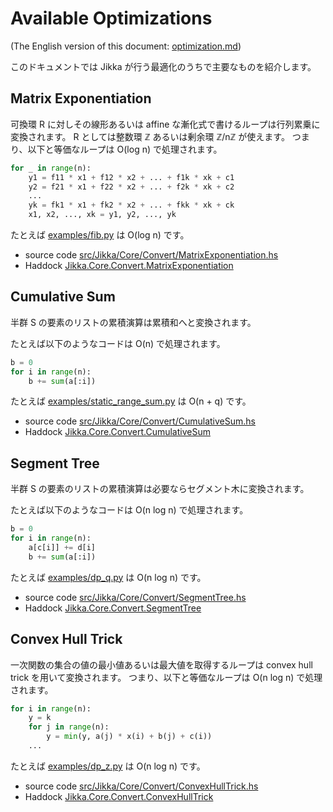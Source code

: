 # Available Optimizations

(The English version of this document: [optimization.md](https://github.com/kmyk/Jikka/blob/master/docs/optimization.md))

このドキュメントでは Jikka が行う最適化のうちで主要なものを紹介します。

## Matrix Exponentiation

可換環 R に対しその線形あるいは affine な漸化式で書けるループは行列累乗に変換されます。
R としては整数環 ℤ あるいは剰余環 ℤ/nℤ が使えます。
つまり、以下と等価なループは O(log n) で処理されます。

```python
for _ in range(n):
    y1 = f11 * x1 + f12 * x2 + ... + f1k * xk + c1
    y2 = f21 * x1 + f22 * x2 + ... + f2k * xk + c2
    ...
    yk = fk1 * x1 + fk2 * x2 + ... + fkk * xk + ck
    x1, x2, ..., xk = y1, y2, ..., yk
```

たとえば [examples/fib.py](https://github.com/kmyk/Jikka/blob/master/examples/fib.py) は O(log n) です。

-   source code [src/Jikka/Core/Convert/MatrixExponentiation.hs](https://github.com/kmyk/Jikka/blob/master/src/Jikka/Core/Convert/MatrixExponentiation.hs)
-   Haddock [Jikka.Core.Convert.MatrixExponentiation](https://hackage.haskell.org/package/Jikka/docs/Jikka-Core-Convert-MatrixExponentiation.html)

## Cumulative Sum

半群 S の要素のリストの累積演算は累積和へと変換されます。

たとえば以下のようなコードは O(n) で処理されます。

```python
b = 0
for i in range(n):
    b += sum(a[:i])
```

たとえば [examples/static_range_sum.py](https://github.com/kmyk/Jikka/blob/master/examples/static_range_sum.py) は O(n + q) です。

-   source code [src/Jikka/Core/Convert/CumulativeSum.hs](https://github.com/kmyk/Jikka/blob/master/src/Jikka/Core/Convert/CumulativeSum.hs)
-   Haddock [Jikka.Core.Convert.CumulativeSum](https://hackage.haskell.org/package/Jikka/docs/Jikka-Core-Convert-CumulativeSum.html)

## Segment Tree

半群 S の要素のリストの累積演算は必要ならセグメント木に変換されます。

たとえば以下のようなコードは O(n log n) で処理されます。

```python
b = 0
for i in range(n):
    a[c[i]] += d[i]
    b += sum(a[:i])
```

たとえば [examples/dp_q.py](https://github.com/kmyk/Jikka/blob/master/examples/dp_q.py) は O(n log n) です。

-   source code [src/Jikka/Core/Convert/SegmentTree.hs](https://github.com/kmyk/Jikka/blob/master/src/Jikka/Core/Convert/SegmentTree.hs)
-   Haddock [Jikka.Core.Convert.SegmentTree](https://hackage.haskell.org/package/Jikka/docs/Jikka-Core-Convert-SegmentTree.html)

## Convex Hull Trick

一次関数の集合の値の最小値あるいは最大値を取得するループは convex hull trick を用いて変換されます。
つまり、以下と等価なループは O(n log n) で処理されます。

```python
for i in range(n):
    y = k
    for j in range(n):
        y = min(y, a(j) * x(i) + b(j) + c(i))
    ...
```

たとえば [examples/dp_z.py](https://github.com/kmyk/Jikka/blob/master/examples/dp_z.py) は O(n log n) です。

-   source code [src/Jikka/Core/Convert/ConvexHullTrick.hs](https://github.com/kmyk/Jikka/blob/master/src/Jikka/Core/Convert/ConvexHullTrick.hs)
-   Haddock [Jikka.Core.Convert.ConvexHullTrick](https://hackage.haskell.org/package/Jikka/docs/Jikka-Core-Convert-ConvexHullTrick.html)
